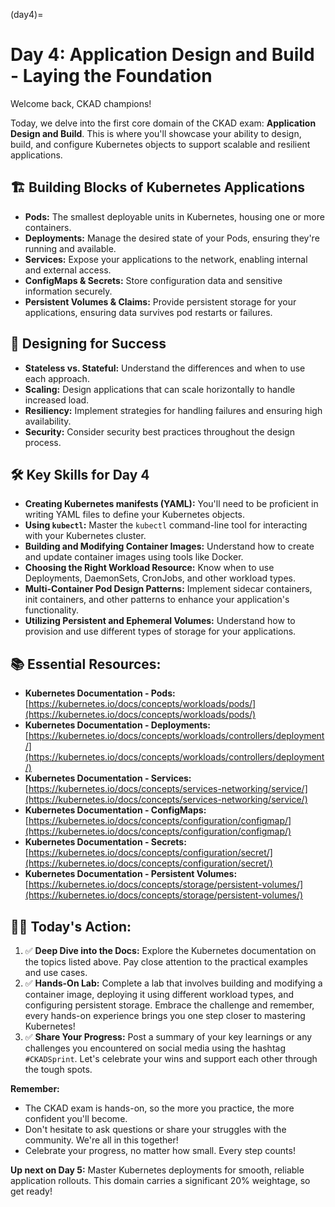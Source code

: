 (day4)=
# Day 4: Application Design and Build - Laying the Foundation

Welcome back, CKAD champions! 

Today, we delve into the first core domain of the CKAD exam: **Application Design and Build**. This is where you'll showcase your ability to design, build, and configure Kubernetes objects to support scalable and resilient applications.

## 🏗️ Building Blocks of Kubernetes Applications

* **Pods:** The smallest deployable units in Kubernetes, housing one or more containers.
* **Deployments:** Manage the desired state of your Pods, ensuring they're running and available.
* **Services:**  Expose your applications to the network, enabling internal and external access.
* **ConfigMaps & Secrets:** Store configuration data and sensitive information securely.
* **Persistent Volumes & Claims:** Provide persistent storage for your applications, ensuring data survives pod restarts or failures.

## 📐 Designing for Success

* **Stateless vs. Stateful:** Understand the differences and when to use each approach.
* **Scaling:** Design applications that can scale horizontally to handle increased load.
* **Resiliency:** Implement strategies for handling failures and ensuring high availability.
* **Security:**  Consider security best practices throughout the design process.

## 🛠️  Key Skills for Day 4

* **Creating Kubernetes manifests (YAML):**  You'll need to be proficient in writing YAML files to define your Kubernetes objects.
* **Using `kubectl`:** Master the `kubectl` command-line tool for interacting with your Kubernetes cluster.
* **Building and Modifying Container Images:** Understand how to create and update container images using tools like Docker.
* **Choosing the Right Workload Resource:**  Know when to use Deployments, DaemonSets, CronJobs, and other workload types.
* **Multi-Container Pod Design Patterns:**  Implement sidecar containers, init containers, and other patterns to enhance your application's functionality.
* **Utilizing Persistent and Ephemeral Volumes:** Understand how to provision and use different types of storage for your applications.

## 📚 Essential Resources:

* **Kubernetes Documentation - Pods:** [https://kubernetes.io/docs/concepts/workloads/pods/](https://kubernetes.io/docs/concepts/workloads/pods/)
* **Kubernetes Documentation - Deployments:** [https://kubernetes.io/docs/concepts/workloads/controllers/deployment/](https://kubernetes.io/docs/concepts/workloads/controllers/deployment/)
* **Kubernetes Documentation - Services:** [https://kubernetes.io/docs/concepts/services-networking/service/](https://kubernetes.io/docs/concepts/services-networking/service/)
* **Kubernetes Documentation - ConfigMaps:** [https://kubernetes.io/docs/concepts/configuration/configmap/](https://kubernetes.io/docs/concepts/configuration/configmap/)
* **Kubernetes Documentation - Secrets:** [https://kubernetes.io/docs/concepts/configuration/secret/](https://kubernetes.io/docs/concepts/configuration/secret/)
* **Kubernetes Documentation - Persistent Volumes:**  [https://kubernetes.io/docs/concepts/storage/persistent-volumes/](https://kubernetes.io/docs/concepts/storage/persistent-volumes/)

## 🏋️‍♀️ Today's Action:

1. ✅  **Deep Dive into the Docs:**  Explore the Kubernetes documentation on the topics listed above. Pay close attention to the practical examples and use cases. 
2. ✅  **Hands-On Lab:**  Complete a lab that involves building and modifying a container image, deploying it using different workload types, and configuring persistent storage. Embrace the challenge and remember, every hands-on experience brings you one step closer to mastering Kubernetes!
3. ✅ **Share Your Progress:**  Post a summary of your key learnings or any challenges you encountered on social media using the hashtag `#CKADSprint`. Let's celebrate your wins and support each other through the tough spots.

**Remember:** 

* The CKAD exam is hands-on, so the more you practice, the more confident you'll become. 
* Don't hesitate to ask questions or share your struggles with the community. We're all in this together!
* Celebrate your progress, no matter how small. Every step counts! 

**Up next on Day 5:** Master Kubernetes deployments for smooth, reliable application rollouts. This domain carries a significant 20% weightage, so get ready! 
